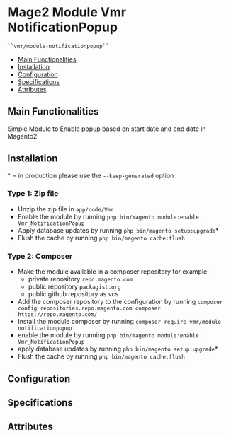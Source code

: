 # Mage2 Module Vmr NotificationPopup

    ``vmr/module-notificationpopup``

 - [Main Functionalities](#markdown-header-main-functionalities)
 - [Installation](#markdown-header-installation)
 - [Configuration](#markdown-header-configuration)
 - [Specifications](#markdown-header-specifications)
 - [Attributes](#markdown-header-attributes)


## Main Functionalities
Simple Module to Enable popup based on start date and end date in Magento2

## Installation
\* = in production please use the `--keep-generated` option

### Type 1: Zip file

 - Unzip the zip file in `app/code/Vmr`
 - Enable the module by running `php bin/magento module:enable Vmr_NotificationPopup`
 - Apply database updates by running `php bin/magento setup:upgrade`\*
 - Flush the cache by running `php bin/magento cache:flush`

### Type 2: Composer

 - Make the module available in a composer repository for example:
    - private repository `repo.magento.com`
    - public repository `packagist.org`
    - public github repository as vcs
 - Add the composer repository to the configuration by running `composer config repositories.repo.magento.com composer https://repo.magento.com/`
 - Install the module composer by running `composer require vmr/module-notificationpopup`
 - enable the module by running `php bin/magento module:enable Vmr_NotificationPopup`
 - apply database updates by running `php bin/magento setup:upgrade`\*
 - Flush the cache by running `php bin/magento cache:flush`


## Configuration




## Specifications




## Attributes



